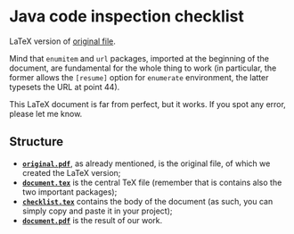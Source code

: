 # Java code inspection checklist

LaTeX version of [original file](./original.pdf).

Mind that `enumitem` and `url` packages, imported at the beginning of the document, are fundamental for the whole thing to work (in particular, the former allows the `[resume]` option for `enumerate` environment, the latter typesets the URL at point 44).

This LaTeX document is far from perfect, but it works. If you spot any error, please let me know.

## Structure

+ **[`original.pdf`](./original.pdf)**, as already mentioned, is the original file, of which we created the LaTeX version;
+ **[`document.tex`](./document.tex)** is the central TeX file (remember that is contains also the two important packages);
+ **[`checklist.tex`](./checklist.tex)** contains the body of the document (as such, you can simply copy and paste it in your project);
+ **[`document.pdf`](./document.pdf)** is the result of our work.
